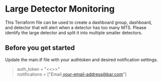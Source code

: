 # Large Detector Monitoring
This Terraform file can be used to create a dashboard group, dashboard, and detector that will alert when a detector has too many MTS. Please identify the large detector and split it into multiple smaller detectors.
## Before you get started
Update the main.tf file with your authtoken and desired notification settings.
> auth_token = "<<<YOURTOKENHERE>>>" <br/>
> notifications = ["Email,your-email-address@bar.com"]